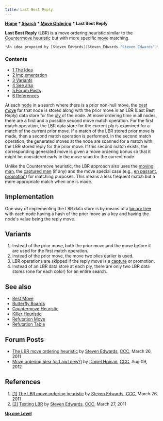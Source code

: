 ```yaml
---
title: Last Best Reply
---
```

**[Home](Home "Home") \* [Search](Search "Search") \* [Move Ordering](Move_Ordering "Move Ordering") \* Last Best Reply**


**Last Best Reply** (LBR) is a move ordering heuristic similar to the [Countermove heuristic](Countermove_Heuristic "Countermove Heuristic") but with more specific [move](Moves "Moves") matching.




```C++
*An idea proposed by [Steven Edwards](Steven_Edwards "Steven Edwards")* <a id="cite-note-1" href="#cite-ref-1">[1]</a>. *Sometimes it works, and sometimes it doesn't. But in any case, it will be more specific (and so have a better chance at working) than the Countermove heuristic. Note that any results may (will) be different as more move ordering techniques are added* <a id="cite-note-2" href="#cite-ref-2">[2]</a>. 

```

### Contents


* [1 The Idea](#the-idea)
* [2 Implementation](#implementation)
* [3 Variants](#variants)
* [4 See also](#see-also)
* [5 Forum Posts](#forum-posts)
* [6 References](#references)






At each [node](Node "Node") in a search where there is a prior non-null move, the [best move](Best_Move "Best Move") for that node is stored along with the prior move in an LBR (Last Best Reply) data store for the [ply](Ply "Ply") of the node. At move ordering time in all nodes, there are a first and a possible second move match operation. For the first match operation, the LBR data store for the current ply is examined for a match of the current prior move. If a match of the LBR stored prior move is made, then a second match operation is performed. In the second match operation, the generated moves at the node are scanned for a match with the LBR stored reply for the prior move. If this second match exists, the corresponding generated move is given a move ordering bonus so that it might be considered early in the move scan for the current node.


Unlike the Countermove heuristic, the LBR approach also uses the [moving man](Pieces "Pieces"), the [captured man](Captures "Captures") (if any) and the move special case (e.g., [en passant](En_passant "En passant"), [promotion](Promotions "Promotions")) for matching purposes. This means a less frequent match but a more appropriate match when one is made.



## Implementation


One way of implementing the LBR data store is by means of a [binary tree](https://en.wikipedia.org/wiki/Binary_tree) with each node having a hash of the prior move as a key and having the node's value being the reply move.



## Variants


1. Instead of the prior move, both the prior move and the move before it are used for the first match operation.
2. Instead of the prior move, the move two plies earlier is used.
3. LBR operations are skipped if the reply move is a [capture](Captures "Captures") or promotion.
4. Instead of an LBR data store at each ply, there are only two LBR data stores (one for each color) for an entire search.


## See also


* [Best Move](Best_Move "Best Move")
* [Butterfly Boards](Butterfly_Boards "Butterfly Boards")
* [Countermove Heuristic](Countermove_Heuristic "Countermove Heuristic")
* [Killer Heuristic](Killer_Heuristic "Killer Heuristic")
* [Refutation Move](Refutation_Move "Refutation Move")
* [Refutation Table](Refutation_Table "Refutation Table")


## Forum Posts


* [The LBR move ordering heuristic](http://www.talkchess.com/forum/viewtopic.php?t=38556) by [Steven Edwards](Steven_Edwards "Steven Edwards"), [CCC](CCC "CCC"), March 26, 2011
* [Move ordering idea (old and new?)](http://www.talkchess.com/forum/viewtopic.php?t=44749) by [Daniel Homan](Daniel_Homan "Daniel Homan"), [CCC](CCC "CCC"), Aug 09, 2012


## References


1. <a id="cite-ref-1" href="#cite-note-1">[1]</a> [The LBR move ordering heuristic](http://www.talkchess.com/forum/viewtopic.php?t=38556) by [Steven Edwards](Steven_Edwards "Steven Edwards"), [CCC](CCC "CCC"), March 26, 2011
2. <a id="cite-ref-2" href="#cite-note-2">[2]</a> [Testing LBR](http://www.talkchess.com/forum/viewtopic.php?topic_view=threads&p=401117&t=38556) by [Steven Edwards](Steven_Edwards "Steven Edwards"), [CCC](CCC "CCC"), March 27, 2011

**[Up one Level](Move_Ordering "Move Ordering")**







 
